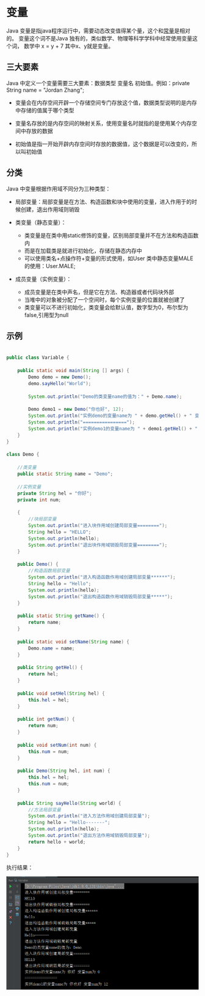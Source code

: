 # 变量

Java 变量是指java程序运行中，需要动态改变值得某个量，这个和[常量](/constants)是相对的。
变量这个词不是Java 独有的，类似数学、物理等科学学科中经常使用变量这个词，
数学中 x = y + 7 其中x、y就是变量。

## 三大要素

Java 中定义一个变量需要三大要素：数据类型 变量名 初始值。例如：private String name = "Jordan Zhang";

+ 变量会在内存空间开辟一个存储空间专门存放这个值，数据类型说明的是内存中存储的值属于哪个类型

+ 变量名存放的是内存空间的映射关系，使用变量名时就指的是使用某个内存空间中存放的数据

+ 初始值是指一开始开辟内存空间时存放的数据值，这个数据是可以改变的，所以叫初始值

## 分类

Java 中变量根据作用域不同分为三种类型：

+ 局部变量：局部变量是在方法、构造函数和块中使用的变量，进入作用于的时候创建，退出作用域则销毁

+ 类变量（静态变量）：
    + 类变量是在类中用static修饰的变量，区别局部变量并不在方法和构造函数内
    + 而是在加载类是就进行初始化，存储在静态内存中
    + 可以使用类名+点操作符+变量的形式使用，如User 类中静态变量MALE 的使用：User.MALE;

+ 成员变量（实例变量）：
    + 成员变量是在类中声名，但是它在方法、构造器或者代码块外部
    + 当堆中的对象被分配了一个空间时，每个实例变量的位置就被创建了
    + 类变量可以不进行初始化，类变量会给默认值，数字型为0，布尔型为false,引用型为null
    
## 示例

``` java

public class Variable {

    public static void main(String [] args) {
        Demo demo = new Demo();
        demo.sayHello("World");

        System.out.println("Demo的类变量name的值为：" + Demo.name);

        Demo demo1 = new Demo("你也好", 12);
        System.out.println("实例demo的变量name为 " + demo.getHel() + " 变量num为 " + demo.getNum());
        System.out.println("================");
        System.out.println("实例demo1的变量name为 " + demo1.getHel() + " 变量num为 " + demo1.getNum());
    }
}

class Demo {

    //类变量
    public static String name = "Demo";

    //实例变量
    private String hel = "你好";
    private int num;

    {
        //块局部变量
        System.out.println("进入块作用域创建局部变量========");
        String hello = "HELLO";
        System.out.println(hello);
        System.out.println("退出块作用域销毁局部变量========");
    }

    public Demo() {
        //构造函数局部变量
        System.out.println("进入构造函数作用域创建局部变量******");
        String hello = "Hello";
        System.out.println(hello);
        System.out.println("退出构造函数作用域销毁局部变量*****");
    }

    public static String getName() {
        return name;
    }

    public static void setName(String name) {
        Demo.name = name;
    }

    public String getHel() {
        return hel;
    }

    public void setHel(String hel) {
        this.hel = hel;
    }

    public int getNum() {
        return num;
    }

    public void setNum(int num) {
        this.num = num;
    }

    public Demo(String hel, int num) {
        this.hel = hel;
        this.num = num;
    }

    public String sayHello(String world) {
        //方法局部变量
        System.out.println("进入方法作用域创建局部变量");
        String hello = "Hello-------";
        System.out.println(hello);
        System.out.println("退出方法作用域销毁局部变量");
        return hello + world;
    }
}
``` 

执行结果：

![变量执行结果](_media/grammer/variableResult.png)